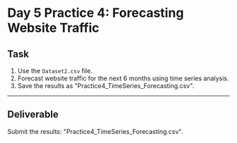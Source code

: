 # Day 5 Practice 4: Forecasting Website Traffic

## Task
1. Use the `Dataset2.csv` file.
2. Forecast website traffic for the next 6 months using time series analysis.
3. Save the results as "Practice4_TimeSeries_Forecasting.csv".

---

## Deliverable
Submit the results: "Practice4_TimeSeries_Forecasting.csv".